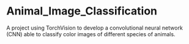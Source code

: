 # Animal_Image_Classification
A project using TorchVision to develop a convolutional neural network (CNN) able to classify color images of different species of animals.
